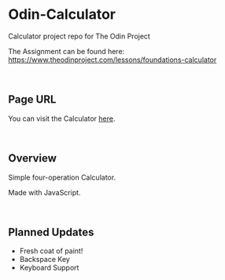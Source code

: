 # Odin-Calculator
Calculator project repo for The Odin Project


The Assignment can be found here:<br>
https://www.theodinproject.com/lessons/foundations-calculator


<br>

## Page URL
You can visit the Calculator [here](https://gimboidgit.github.io/Odin-Calculator/ "Calculator!").

<br>

## Overview
Simple four-operation Calculator.

Made with JavaScript.


<br>


## Planned Updates
- Fresh coat of paint!
- Backspace Key
- Keyboard Support